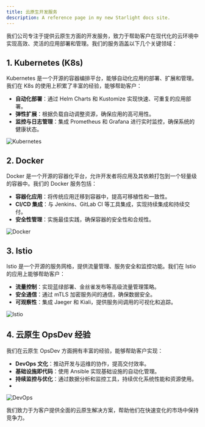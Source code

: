 ```yaml
---
title: 云原生开发服务
description: A reference page in my new Starlight docs site.
---
```


我们公司专注于提供云原生方面的开发服务，致力于帮助客户在现代化的云环境中实现高效、灵活的应用部署和管理。我们的服务涵盖以下几个关键领域：

## 1. Kubernetes (K8s)

Kubernetes 是一个开源的容器编排平台，能够自动化应用的部署、扩展和管理。我们在 K8s 的使用上积累了丰富的经验，能够帮助客户：

- **自动化部署**：通过 Helm Charts 和 Kustomize 实现快速、可重复的应用部署。
- **弹性扩展**：根据负载自动调整资源，确保应用的高可用性。
- **监控与日志管理**：集成 Prometheus 和 Grafana 进行实时监控，确保系统的健康状态。

![Kubernetes](https://img2.baidu.com/it/u=751500333,1149928898&fm=253&fmt=auto&app=120&f=JPEG?w=1524&h=800)

## 2. Docker

Docker 是一个开源的容器化平台，允许开发者将应用及其依赖打包到一个轻量级的容器中。我们的 Docker 服务包括：

- **容器化应用**：将传统应用迁移到容器中，提高可移植性和一致性。
- **CI/CD 集成**：与 Jenkins、GitLab CI 等工具集成，实现持续集成和持续交付。
- **安全性管理**：实施最佳实践，确保容器的安全性和合规性。

![Docker](https://pic.rmb.bdstatic.com/f384ee9e67b7b2cb14a281229426a5d2.jpeg@wm_2,t_55m+5a625Y+3L0lUU3RhcjIwMDc=,fc_ffffff,ff_U2ltSGVp,sz_1)

## 3. Istio

Istio 是一个开源的服务网格，提供流量管理、服务安全和监控功能。我们在 Istio 的应用上能够帮助客户：

- **流量控制**：实现蓝绿部署、金丝雀发布等高级流量管理策略。
- **安全通信**：通过 mTLS 加密服务间的通信，确保数据安全。
- **可观察性**：集成 Jaeger 和 Kiali，提供服务间调用的可视化和追踪。

![Istio](https://static001.infoq.cn/resource/image/0a/b7/0a6e1a75fd83b8b86e0c924bcbe7cdb7.png)

## 4. 云原生 OpsDev 经验

我们在云原生 OpsDev 方面拥有丰富的经验，能够帮助客户实现：

- **DevOps 文化**：推动开发与运维的协作，提高交付效率。
- **基础设施即代码**：使用 Ansible 实现基础设施的自动化管理。
- **持续监控与优化**：通过数据分析和监控工具，持续优化系统性能和资源使用。
- 
![DevOps](https://pic.rmb.bdstatic.com/bjh/down/13f76a5f75827be36970eff7a5300d72.jpeg)


我们致力于为客户提供全面的云原生解决方案，帮助他们在快速变化的市场中保持竞争力。